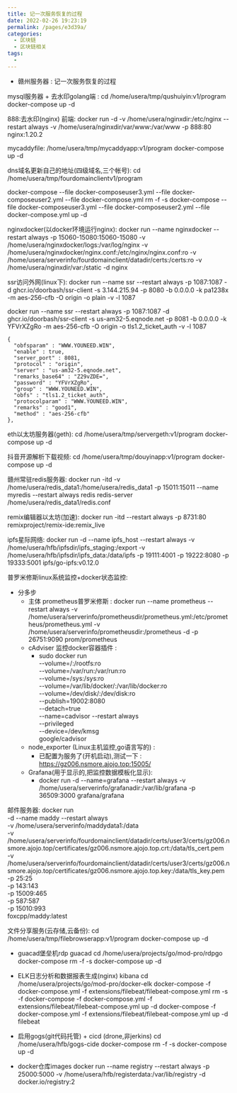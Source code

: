 ```yaml
---
title: 记一次服务恢复的过程
date: 2022-02-26 19:23:19
permalink: /pages/e3d39a/
categories:
  - 区块链
  - 区块链相关
tags:
  - 
---
```



* 赣州服务器 : 记一次服务恢复的过程 

mysql服务器 + 去水印golang端 :
cd /home/usera/tmp/qushuiyin:v1/program
docker-compose up -d


888:去水印(nginx) 前端:
docker run -d -v /home/usera/nginxdir:/etc/nginx --restart always -v /home/usera/nginxdir/var/www:/var/www  -p 888:80 nginx:1.20.2


mycaddyfile:
/home/usera/tmp/mycaddyapp:v1/program
docker-compose up -d


dns域名更新自己的地址(四级域名,三个帐号):
cd /home/usera/tmp/fourdomainclientv1/program

docker-compose --file docker-composeuser3.yml --file docker-composeuser2.yml --file docker-compose.yml rm -f -s 
docker-compose --file docker-composeuser3.yml --file docker-composeuser2.yml --file docker-compose.yml  up -d 


nginxdocker(以docker环境运行nginx):
docker run --name nginxdocker --restart always -p 15060-15080:15060-15080  -v /home/usera/nginxdocker/logs:/var/log/nginx -v /home/usera/nginxdocker/nginx.conf:/etc/nginx/nginx.conf:ro -v /home/usera/serverinfo/fourdomainclient/datadir/certs:/certs:ro -v /home/usera/nginxdir/var:/static -d nginx


ssr访问外网(linux下): 
docker run --name ssr --restart always -p 1087:1087 -d ghcr.io/doorbash/ssr-client -s 3.144.215.94 -p 8080 -b 0.0.0.0 -k pa1238x -m aes-256-cfb -O origin -o plain -v -l 1087

docker run --name ssr --restart always -p 1087:1087 -d ghcr.io/doorbash/ssr-client -s us-am32-5.eqnode.net -p 8081 -b 0.0.0.0 -k YFVrXZgRo -m aes-256-cfb -O origin -o tls1.2_ticket_auth -v -l 1087

    {
      "obfsparam" : "WWW.YOUNEED.WIN",
      "enable" : true,
      "server_port" : 8081,
      "protocol" : "origin",
      "server" : "us-am32-5.eqnode.net",
      "remarks_base64" : "Z29vZDE=",
      "password" : "YFVrXZgRo",
      "group" : "WWW.YOUNEED.WIN",
      "obfs" : "tls1.2_ticket_auth",
      "protocolparam" : "WWW.YOUNEED.WIN",
      "remarks" : "good1",
      "method" : "aes-256-cfb"
    },

eth以太坊服务器(geth): 
cd /home/usera/tmp/servergeth:v1/program
docker-compose up -d


抖音开源解析下载视频:
cd /home/usera/tmp/douyinapp:v1/program
docker-compose up -d


赣州常驻redis服务器:
docker run -itd -v /home/usera/redis_data1:/home/usera/redis_data1 -p 15011:15011 --name myredis --restart always redis redis-server /home/usera/redis_data1/redis.conf	



remix编辑器以太坊(加速):
docker run -itd --restart always  -p 8731:80 remixproject/remix-ide:remix_live


ipfs星际网络:
 docker run -d --name ipfs_host --restart always -v /home/usera/hfb/ipfsdir/ipfs_staging:/export -v /home/usera/hfb/ipfsdir/ipfs_data:/data/ipfs -p 19111:4001 -p 19222:8080 -p 19333:5001 ipfs/go-ipfs:v0.12.0



普罗米修斯linux系统监控+docker状态监控:
* 分多步
  * 主体 prometheus普罗米修斯 : docker run --name prometheus --restart always -v /home/usera/serverinfo/prometheusdir/prometheus.yml:/etc/prometheus/prometheus.yml -v /home/usera/serverinfo/prometheusdir:/prometheus -d -p 26751:9090 prom/prometheus
  * cAdviser 监控docker容器插件 : 
    * sudo docker run \
  --volume=/:/rootfs:ro \
  --volume=/var/run:/var/run:ro \
  --volume=/sys:/sys:ro \
  --volume=/var/lib/docker/:/var/lib/docker:ro \
  --volume=/dev/disk/:/dev/disk:ro \
  --publish=19002:8080 \
  --detach=true \
  --name=cadvisor --restart always  \
  --privileged \
  --device=/dev/kmsg \
  google/cadvisor
  * node_exporter (Linux主机监控,go语言写的) : 
    * 已配置为服务了(开机启动),测试一下 : https://gz006.nsmore.ajojo.top:15005/
  * Grafana(用于显示的,把监控数据模板化显示):
    * docker run -d --name=grafana --restart always -v /home/usera/serverinfo/grafanadir:/var/lib/grafana -p 36509:3000 grafana/grafana 
 

邮件服务器:
docker run \
  -d --name maddy --restart always\
  -v /home/usera/serverinfo/maddydata1:/data \
  -v /home/usera/serverinfo/fourdomainclient/datadir/certs/user3/certs/gz006.nsmore.ajojo.top/certificates/gz006.nsmore.ajojo.top.crt:/data/tls_cert.pem \
  -v /home/usera/serverinfo/fourdomainclient/datadir/certs/user3/certs/gz006.nsmore.ajojo.top/certificates/gz006.nsmore.ajojo.top.key:/data/tls_key.pem \
  -p 25:25 \
  -p 143:143 \
  -p 15009:465 \
  -p 587:587 \
  -p 15010:993 \
  foxcpp/maddy:latest


文件分享服务(云存储,云备份):
cd /home/usera/tmp/filebrowserapp:v1/program
docker-compose up -d

* guacad堡垒机rdp  guacad
cd /home/usera/projects/go/mod-pro/rdpgo
docker-compose rm -f -s
docker-compose up -d 


* ELK日志分析和数据报表生成(nginx) kibana
cd /home/usera/projects/go/mod-pro/docker-elk
docker-compose -f docker-compose.yml -f extensions/filebeat/filebeat-compose.yml rm -s -f
docker-compose -f docker-compose.yml -f extensions/filebeat/filebeat-compose.yml up -d
docker-compose -f docker-compose.yml -f extensions/filebeat/filebeat-compose.yml up -d filebeat


* 启用gogs(git代码托管) + cicd (drone,非jerkins)
cd /home/usera/hfb/gogs-cide
docker-compose rm -f -s
docker-compose up -d 


* docker仓库images
 docker run --name registry --restart always -p 25000:5000 -v /home/usera/hfb/registerdata:/var/lib/registry  -d  docker.io/registry:2


